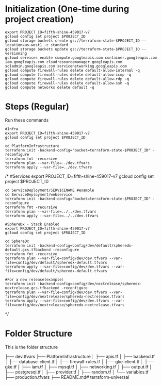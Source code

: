 # Initialization (One-time during project creation)

    export PROJECT_ID=fifth-shine-459017-v7
    gcloud config set project $PROJECT_ID
    gcloud storage buckets create gs://terraform-state-$PROJECT_ID --location=us-west1 -c standard
    gcloud storage buckets update gs://terraform-state-$PROJECT_ID --versioning
    gcloud services enable compute.googleapis.com container.googleapis.com iam.googleapis.com cloudresourcemanager.googleapis.com sqladmin.googleapis.com servicenetworking.googleapis.com 
    gcloud compute firewall-rules delete default-allow-internal -q
    gcloud compute firewall-rules delete default-allow-icmp -q
    gcloud compute firewall-rules delete default-allow-rdp -q
    gcloud compute firewall-rules delete default-allow-ssh -q
    gcloud compute networks delete default -q 

# Steps (Regular)
Run these commands
    
    #Infra
    export PROJECT_ID=fifth-shine-459017-v7
    gcloud config set project $PROJECT_ID

    cd PlatformInfrastructure
    terraform init -backend-config="bucket=terraform-state-$PROJECT_ID" -reconfigure
    terraform fmt -recursive
    terraform plan --var-file=../dev.tfvars
    terraform apply --var-file=../dev.tfvars
/*
    #Services
    export PROJECT_ID=fifth-shine-459017-v7
    gcloud config set project $PROJECT_ID
    
    cd ServiceDeployment/SERVICENAME #example 
    cd ServiceDeployment/webservice
    terraform init -backend-config="bucket=terraform-state-$PROJECT_ID" -reconfigure
    terraform fmt -recursive
    terraform plan --var-file=../../dev.tfvars
    terraform apply --var-file=../../dev.tfvars

    #SphereDx - Stack Enabled
    export PROJECT_ID=fifth-shine-459017-v7
    gcloud config set project $PROJECT_ID
    
    cd SphereDx
    terraform init -backend-config=config/dev/default/spheredx-default.gcs.tfbackend -reconfigure
    terraform fmt -recursive
    terraform plan --var-file=config/dev/dev.tfvars --var-file=config/dev/default/spheredx-default.tfvars
    terraform apply --var-file=config/dev/dev.tfvars --var-file=config/dev/default/spheredx-default.tfvars

    #For a new release(example)
    terraform init -backend-config=config/dev/nextrelease/spheredx-nextrelease.gcs.tfbackend -reconfigure
    terraform plan --var-file=config/dev/dev.tfvars --var-file=config/dev/nextrelease/spheredx-nextrelease.tfvars
    terraform apply --var-file=config/dev/dev.tfvars --var-file=config/dev/nextrelease/spheredx-nextrelease.tfvars    
*/
# Folder Structure
This is the folder structure

├── dev.tfvars
    ├── PlatformInfrastructure
    │   ├── apis.tf
    │   ├── backend.tf
    │   ├── database-client.tf
    │   ├── firewall-rules.tf
    │   ├── gke-client.tf
    │   ├── gke.tf
    │   ├── iam.tf
    │   ├── mysql.tf
    │   ├── networking.tf
    │   ├── output.tf
    │   ├── postgresql.tf
    │   ├── provider.tf
    │   ├── random.tf
    │   └── variables.tf
    ├── production.tfvars
    ├── README.md# terraform-universal